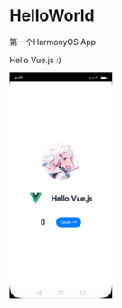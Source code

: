 # HelloWorld

第一个HarmonyOS App

Hello Vue.js :)

<img src="./Screenshot_2023-11-12T162237.png" height="400"/>